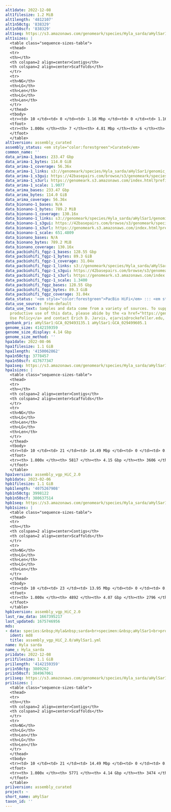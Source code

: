 ```yaml
---
alt1date: 2022-12-08
alt1filesize: 1.2 MiB
alt1length: '4812107'
alt1n50ctg: '838329'
alt1n50scf: '838329'
alt1seq: https://s3.amazonaws.com/genomeark/species/Hyla_sarda/aHylSar1/assembly_curated/aHylSar1.alt.cur.20221208.fasta.gz
alt1sizes: |
  <table class="sequence-sizes-table">
  <thead>
  <tr>
  <th></th>
  <th colspan=2 align=center>Contigs</th>
  <th colspan=2 align=center>Scaffolds</th>
  </tr>
  <tr>
  <th>NG</th>
  <th>LG</th>
  <th>Len</th>
  <th>LG</th>
  <th>Len</th>
  </tr>
  </thead>
  <tbody>
  <tr><td> 10 </td><td> 0 </td><td> 1.16 Mbp </td><td> 0 </td><td> 1.16 Mbp </td></tr><tr><td> 20 </td><td> 0 </td><td> 1.16 Mbp </td><td> 0 </td><td> 1.16 Mbp </td></tr><tr><td> 30 </td><td> 1 </td><td> 0.99 Mbp </td><td> 1 </td><td> 0.99 Mbp </td></tr><tr><td> 40 </td><td> 1 </td><td> 0.99 Mbp </td><td> 1 </td><td> 0.99 Mbp </td></tr><tr style="background-color:#cccccc;"><td> 50 </td><td> 2 </td><td> 0.84 Mbp </td><td> 2 </td><td> 0.84 Mbp </td></tr><tr><td> 60 </td><td> 2 </td><td> 0.84 Mbp </td><td> 2 </td><td> 0.84 Mbp </td></tr><tr><td> 70 </td><td> 3 </td><td> 0.64 Mbp </td><td> 3 </td><td> 0.64 Mbp </td></tr><tr><td> 80 </td><td> 4 </td><td> 0.59 Mbp </td><td> 4 </td><td> 0.60 Mbp </td></tr><tr><td> 90 </td><td> 5 </td><td> 0.55 Mbp </td><td> 5 </td><td> 0.59 Mbp </td></tr><tr><td> 100 </td><td> 6 </td><td> 51.56 Kbp </td><td> 5 </td><td> 0.59 Mbp </td></tr></tbody>
  <tfoot>
  <tr><th> 1.000x </th><th> 7 </th><th> 4.81 Mbp </th><th> 6 </th><th> 4.81 Mbp </th></tr>
  </tfoot>
  </table>
alt1version: assembly_curated
assembly_status: <em style="color:forestgreen">Curated</em>
common_name: ''
data_arima-1_bases: 233.47 Gbp
data_arima-1_bytes: 114.0 GiB
data_arima-1_coverage: 56.36x
data_arima-1_links: s3://genomeark/species/Hyla_sarda/aHylSar1/genomic_data/arima/<br>
data_arima-1_s3gui: https://42basepairs.com/browse/s3/genomeark/species/Hyla_sarda/aHylSar1/genomic_data/arima/
data_arima-1_s3url: https://genomeark.s3.amazonaws.com/index.html?prefix=species/Hyla_sarda/aHylSar1/genomic_data/arima/
data_arima-1_scale: 1.9077
data_arima_bases: 233.47 Gbp
data_arima_bytes: 114.0 GiB
data_arima_coverage: 56.36x
data_bionano-1_bases: N/A
data_bionano-1_bytes: 789.2 MiB
data_bionano-1_coverage: 130.16x
data_bionano-1_links: s3://genomeark/species/Hyla_sarda/aHylSar1/genomic_data/bionano/<br>
data_bionano-1_s3gui: https://42basepairs.com/browse/s3/genomeark/species/Hyla_sarda/aHylSar1/genomic_data/bionano/
data_bionano-1_s3url: https://genomeark.s3.amazonaws.com/index.html?prefix=species/Hyla_sarda/aHylSar1/genomic_data/bionano/
data_bionano-1_scale: 651.4809
data_bionano_bases: N/A
data_bionano_bytes: 789.2 MiB
data_bionano_coverage: 130.16x
data_pacbiohifi_fqgz-1_bases: 128.55 Gbp
data_pacbiohifi_fqgz-1_bytes: 89.3 GiB
data_pacbiohifi_fqgz-1_coverage: 31.04x
data_pacbiohifi_fqgz-1_links: s3://genomeark/species/Hyla_sarda/aHylSar1/genomic_data/pacbio_hifi/<br>
data_pacbiohifi_fqgz-1_s3gui: https://42basepairs.com/browse/s3/genomeark/species/Hyla_sarda/aHylSar1/genomic_data/pacbio_hifi/
data_pacbiohifi_fqgz-1_s3url: https://genomeark.s3.amazonaws.com/index.html?prefix=species/Hyla_sarda/aHylSar1/genomic_data/pacbio_hifi/
data_pacbiohifi_fqgz-1_scale: 1.3400
data_pacbiohifi_fqgz_bases: 128.55 Gbp
data_pacbiohifi_fqgz_bytes: 89.3 GiB
data_pacbiohifi_fqgz_coverage: 31.04x
data_status: '<em style="color:forestgreen">PacBio HiFi</em> ::: <em style="color:forestgreen">Arima</em>'
data_use_source: from-default
data_use_text: Samples and data come from a variety of sources. To support fair and
  productive use of this data, please abide by the <a href="https://genome10k.soe.ucsc.edu/data-use-policies/">Data
  Use Policy</a> and contact Erich D. Jarvis, ejarvis@rockefeller.edu, with any questions.
genbank_pri: aHylSar1:GCA_029493135.1 aHylSar1:GCA_029499605.1
genome_size: 4142159359
genome_size_display: 4.14 Gbp
genome_size_method: ''
hpa1date: 2022-08-06
hpa1filesize: 1.1 GiB
hpa1length: '4150062862'
hpa1n50ctg: 3778457
hpa1n50scf: 417677347
hpa1seq: https://s3.amazonaws.com/genomeark/species/Hyla_sarda/aHylSar1/assembly_vgp_HiC_2.0/aHylSar1.HiC.hap1.20220806.fasta.gz
hpa1sizes: |
  <table class="sequence-sizes-table">
  <thead>
  <tr>
  <th></th>
  <th colspan=2 align=center>Contigs</th>
  <th colspan=2 align=center>Scaffolds</th>
  </tr>
  <tr>
  <th>NG</th>
  <th>LG</th>
  <th>Len</th>
  <th>LG</th>
  <th>Len</th>
  </tr>
  </thead>
  <tbody>
  <tr><td> 10 </td><td> 21 </td><td> 14.49 Mbp </td><td> 0 </td><td> 0.89 Gbp </td></tr><tr><td> 20 </td><td> 57 </td><td> 9.52 Mbp </td><td> 0 </td><td> 0.89 Gbp </td></tr><tr><td> 30 </td><td> 108 </td><td> 6.95 Mbp </td><td> 1 </td><td> 0.60 Gbp </td></tr><tr><td> 40 </td><td> 178 </td><td> 5.23 Mbp </td><td> 2 </td><td> 0.51 Gbp </td></tr><tr style="background-color:#cccccc;"><td> 50 </td><td> 271 </td><td style="background-color:#88ff88;"> 3.78 Mbp </td><td> 3 </td><td style="background-color:#88ff88;"> 417.68 Mbp </td></tr><tr><td> 60 </td><td> 404 </td><td> 2.63 Mbp </td><td> 4 </td><td> 384.13 Mbp </td></tr><tr><td> 70 </td><td> 595 </td><td> 1.78 Mbp </td><td> 5 </td><td> 234.42 Mbp </td></tr><tr><td> 80 </td><td> 913 </td><td> 0.96 Mbp </td><td> 7 </td><td> 186.61 Mbp </td></tr><tr><td> 90 </td><td> 1618 </td><td> 351.38 Kbp </td><td> 54 </td><td> 0.84 Mbp </td></tr><tr><td> 100 </td><td> 5816 </td><td> 1.00 Kbp </td><td> 3605 </td><td> 1.00 Kbp </td></tr></tbody>
  <tfoot>
  <tr><th> 1.000x </th><th> 5817 </th><th> 4.15 Gbp </th><th> 3606 </th><th> 4.15 Gbp </th></tr>
  </tfoot>
  </table>
hpa1version: assembly_vgp_HiC_2.0
hpb1date: 2023-02-06
hpb1filesize: 1.1 GiB
hpb1length: '4075267908'
hpb1n50ctg: 3998122
hpb1n50scf: 380637514
hpb1seq: https://s3.amazonaws.com/genomeark/species/Hyla_sarda/aHylSar1/assembly_vgp_HiC_2.0/aHylSar1.HiC.hap2.20230206.fasta.gz
hpb1sizes: |
  <table class="sequence-sizes-table">
  <thead>
  <tr>
  <th></th>
  <th colspan=2 align=center>Contigs</th>
  <th colspan=2 align=center>Scaffolds</th>
  </tr>
  <tr>
  <th>NG</th>
  <th>LG</th>
  <th>Len</th>
  <th>LG</th>
  <th>Len</th>
  </tr>
  </thead>
  <tbody>
  <tr><td> 10 </td><td> 23 </td><td> 13.95 Mbp </td><td> 0 </td><td> 0.61 Gbp </td></tr><tr><td> 20 </td><td> 58 </td><td> 9.63 Mbp </td><td> 1 </td><td> 492.44 Mbp </td></tr><tr><td> 30 </td><td> 106 </td><td> 7.38 Mbp </td><td> 2 </td><td> 446.74 Mbp </td></tr><tr><td> 40 </td><td> 170 </td><td> 5.51 Mbp </td><td> 3 </td><td> 419.94 Mbp </td></tr><tr style="background-color:#cccccc;"><td> 50 </td><td> 257 </td><td style="background-color:#88ff88;"> 4.00 Mbp </td><td> 4 </td><td style="background-color:#88ff88;"> 380.64 Mbp </td></tr><tr><td> 60 </td><td> 376 </td><td> 2.92 Mbp </td><td> 5 </td><td> 305.48 Mbp </td></tr><tr><td> 70 </td><td> 548 </td><td> 1.93 Mbp </td><td> 6 </td><td> 234.46 Mbp </td></tr><tr><td> 80 </td><td> 820 </td><td> 1.10 Mbp </td><td> 8 </td><td> 185.86 Mbp </td></tr><tr><td> 90 </td><td> 1419 </td><td> 400.80 Kbp </td><td> 13 </td><td> 4.36 Mbp </td></tr><tr><td> 100 </td><td> 4891 </td><td> 360  bp </td><td> 2795 </td><td> 1.00 Kbp </td></tr></tbody>
  <tfoot>
  <tr><th> 1.000x </th><th> 4892 </th><th> 4.07 Gbp </th><th> 2796 </th><th> 4.08 Gbp </th></tr>
  </tfoot>
  </table>
hpb1version: assembly_vgp_HiC_2.0
last_raw_data: 1667395217
last_updated: 1675746956
mds:
- data: species:&nbsp;Hyla&nbsp;sarda<br>specimen:&nbsp;aHylSar1<br>projects:&nbsp;<br>&nbsp;&nbsp;-&nbsp;vgp<br>hap1:&nbsp;s3://genomeark/species/Hyla_sarda/aHylSar1/assembly_vgp_HiC_2.0/aHylSar1.HiC.hap1.20220806.fasta.gz<br>hap2:&nbsp;s3://genomeark/species/Hyla_sarda/aHylSar1/assembly_vgp_HiC_2.0/aHylSar1.HiC.hap2.20220806.fasta.gz<br>pretext_hap1:&nbsp;s3://genomeark/species/Hyla_sarda/aHylSar1/assembly_vgp_HiC_2.0/evaluation/hap1/pretext/aHylSar1_hap1__s2_heatmap.pretext<br>pretext_hap2:&nbsp;s3://genomeark/species/Hyla_sarda/aHylSar1/assembly_vgp_HiC_2.0/evaluation/hap1/pretext/aHylSar1_hap2__s2_heatmap.pretext<br>kmer_spectra_img:&nbsp;s3://genomeark/species/Hyla_sarda/aHylSar1/assembly_vgp_HiC_2.0/evaluation/aHylSar1_png/<br>pacbio_read_dir:&nbsp;s3://genomeark/species/Hyla_sarda/aHylSar1/genomic_data/pacbio/<br>pacbio_read_type:&nbsp;hifi<br>hic_read_dir:&nbsp;s3://genomeark/species/Hyla_sarda/aHylSar1/genomic_data/arima/<br>bionano_cmap_dir:&nbsp;s3://genomeark/species/Hyla_sarda/aHylSar1/genomic_data/bionano/<br>pipeline:<br>&nbsp;&nbsp;-&nbsp;hifiasm&nbsp;(0.16.1+galaxy2)<br>&nbsp;&nbsp;-&nbsp;solve&nbsp;(3.7.0+galaxy0)<br>&nbsp;&nbsp;-&nbsp;yahs&nbsp;(1.2a+galaxy1)<br>assembled_by_group:&nbsp;Rockefeller<br>notes:&nbsp;Hap1&nbsp;(&nbsp;aHylSar1.HiC.hap1.20220806.fasta.gz&nbsp;)&nbsp;looks&nbsp;more&nbsp;complete&nbsp;based&nbsp;on&nbsp;statistics,&nbsp;but&nbsp;I&nbsp;am&nbsp;including&nbsp;both&nbsp;haplotypes&nbsp;here&nbsp;as&nbsp;we&nbsp;are&nbsp;unsure&nbsp;about&nbsp;if&nbsp;we&nbsp;should&nbsp;curate&nbsp;hap2&nbsp;instead&nbsp;in&nbsp;order&nbsp;to&nbsp;address&nbsp;the&nbsp;misjoin&nbsp;in&nbsp;the&nbsp;largest&nbsp;scaffold&nbsp;(based&nbsp;on&nbsp;the&nbsp;pretext&nbsp;map).&nbsp;
  ident: md8
  title: assembly_vgp_HiC_2.0/aHylSar1.yml
name: Hyla sarda
name_: Hyla_sarda
pri1date: 2022-12-08
pri1filesize: 1.1 GiB
pri1length: '4142159359'
pri1n50ctg: 3809262
pri1n50scf: 384967061
pri1seq: https://s3.amazonaws.com/genomeark/species/Hyla_sarda/aHylSar1/assembly_curated/aHylSar1.pri.cur.20221208.fasta.gz
pri1sizes: |
  <table class="sequence-sizes-table">
  <thead>
  <tr>
  <th></th>
  <th colspan=2 align=center>Contigs</th>
  <th colspan=2 align=center>Scaffolds</th>
  </tr>
  <tr>
  <th>NG</th>
  <th>LG</th>
  <th>Len</th>
  <th>LG</th>
  <th>Len</th>
  </tr>
  </thead>
  <tbody>
  <tr><td> 10 </td><td> 21 </td><td> 14.49 Mbp </td><td> 0 </td><td> 0.62 Gbp </td></tr><tr><td> 20 </td><td> 57 </td><td> 9.52 Mbp </td><td> 1 </td><td> 0.52 Gbp </td></tr><tr><td> 30 </td><td> 108 </td><td> 6.95 Mbp </td><td> 2 </td><td> 449.36 Mbp </td></tr><tr><td> 40 </td><td> 177 </td><td> 5.23 Mbp </td><td> 3 </td><td> 420.03 Mbp </td></tr><tr style="background-color:#cccccc;"><td> 50 </td><td> 270 </td><td style="background-color:#88ff88;"> 3.81 Mbp </td><td> 4 </td><td style="background-color:#88ff88;"> 384.97 Mbp </td></tr><tr><td> 60 </td><td> 402 </td><td> 2.64 Mbp </td><td> 5 </td><td> 305.78 Mbp </td></tr><tr><td> 70 </td><td> 592 </td><td> 1.80 Mbp </td><td> 6 </td><td> 235.93 Mbp </td></tr><tr><td> 80 </td><td> 906 </td><td> 0.97 Mbp </td><td> 8 </td><td> 192.26 Mbp </td></tr><tr><td> 90 </td><td> 1605 </td><td> 354.43 Kbp </td><td> 12 </td><td> 50.27 Mbp </td></tr><tr><td> 100 </td><td> 5770 </td><td> 1.00 Kbp </td><td> 3473 </td><td> 1.00 Kbp </td></tr></tbody>
  <tfoot>
  <tr><th> 1.000x </th><th> 5771 </th><th> 4.14 Gbp </th><th> 3474 </th><th> 4.14 Gbp </th></tr>
  </tfoot>
  </table>
pri1version: assembly_curated
project: ~
short_name: aHylSar
taxon_id: ''
---
```

